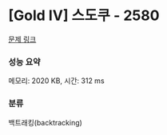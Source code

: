 # [Gold IV] 스도쿠 - 2580 

[문제 링크](https://www.acmicpc.net/problem/2580) 

### 성능 요약

메모리: 2020 KB, 시간: 312 ms

### 분류

백트래킹(backtracking)

